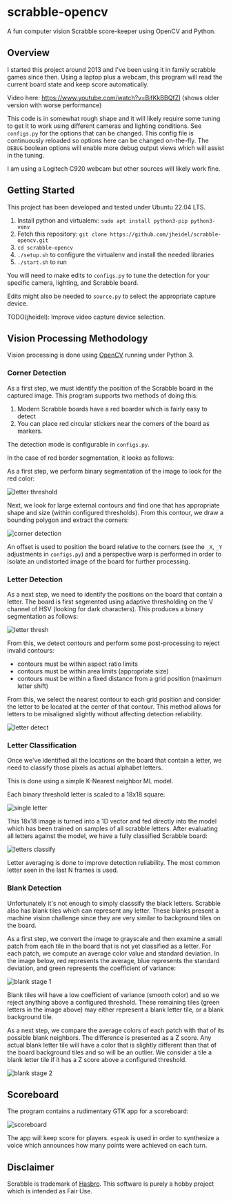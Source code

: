 # scrabble-opencv

A fun computer vision Scrabble score-keeper using OpenCV and Python.

## Overview

I started this project around 2013 and I've been using it in family scrabble
games since then. Using a laptop plus a webcam, this program will read the
current board state and keep score automatically.

Video here: https://www.youtube.com/watch?v=BifKkBBQfZI (shows older version with worse performance)

This code is in somewhat rough shape and it will likely require some tuning to
get it to work using different cameras and lighting conditions. See `configs.py`
for the options that can be changed. This config file is continuously reloaded
so options here can be changed on-the-fly. The `DEBUG` boolean options will
enable more debug output views which will assist in the tuning.

I am using a Logitech C920 webcam but other sources will likely work fine.

## Getting Started

This project has been developed and tested under Ubuntu 22.04 LTS.

1) Install python and virtualenv: `sudo apt install python3-pip python3-venv`
1) Fetch this repository: `git clone https://github.com/jheidel/scrabble-opencv.git`
1) `cd scrabble-opencv`
1) `./setup.sh` to configure the virtualenv and install the needed libraries
1) `./start.sh` to run

You will need to make edits to `configs.py` to tune the detection for your
specific camera, lighting, and Scrabble board.

Edits might also be needed to `source.py` to select the appropriate capture
device.

TODO(jheidel): Improve video capture device selection.

## Vision Processing Methodology

Vision processing is done using [OpenCV](https://opencv.org/) running under Python 3.

### Corner Detection

As a first step, we must identify the position of the Scrabble board in the
captured image. This program supports two methods of doing this:

1) Modern Scrabble boards have a red boarder which is fairly easy to detect
1) You can place red circular stickers near the corners of the board as markers.

The detection mode is configurable in `configs.py`.

In the case of red border segmentation, it looks as follows:

As a first step, we perform binary segmentation of the image to look for the red color:

![letter threshold](docs/corners_thresh.png)

Next, we look for large external contours and find one that has appropriate
shape and size (within configured thresholds). From this contour, we draw a
bounding polygon and extract the corners:

![corner detection](docs/corners.png)

An offset is used to position the board relative to the corners (see the `_X`,
`_Y` adjustments in `configs.py`) and a perspective warp is performed in order
to isolate an undistorted image of the board for further processing. 

### Letter Detection

As a next step, we need to identify the positions on the board that contain a
letter. The board is first segmented using adaptive thresholding on the V
channel of HSV (looking for dark characters). This produces a binary
segmentation as follows:

![letter thresh](docs/letters_thresh.png)

From this, we detect contours and perform some post-processing to reject invalid contours:

 - contours must be within aspect ratio limits
 - contours must be within area limits (appropriate size)
 - contours must be within a fixed distance from a grid position (maximum letter shift)

From this, we select the nearest contour to each grid position and consider the
letter to be located at the center of that contour. This method allows for
letters to be misaligned slightly without affecting detection reliability.

![letter detect](docs/letters_detect.png)

### Letter Classification

Once we've identified all the locations on the board that contain a letter, we
need to classify those pixels as actual alphabet letters.

This is done using a simple K-Nearest neighbor ML model.

Each binary threshold letter is scaled to a 18x18 square:

![single letter](docs/single_letter.png)

This 18x18 image is turned into a 1D vector and fed directly into the model
which has been trained on samples of all scrabble letters. After evaluating all
letters against the model, we have a fully classified Scrabble board:

![letters classify](docs/letters_classify.png)

Letter averaging is done to improve detection reliability. The most common
letter seen in the last N frames is used.

### Blank Detection

Unfortunately it's not enough to simply classsify the black letters. Scrabble
also has blank tiles which can represent any letter. These blanks present a
machine vision challenge since they are very similar to background tiles on the
board.

As a first step, we convert the image to grayscale and then examine a small
patch from each tile in the board that is not yet classified as a letter. For
each patch, we compute an average color value and standard deviation. In the
image below, red represents the average, blue represents the standard
deviation, and green represents the coefficient of variance:

![blank stage 1](docs/blank_stage1.png)

Blank tiles will have a low coefficient of variance (smooth color) and so we
reject anything above a configured threshold. These remaining tiles (green
letters in the image above) may either represent a blank letter tile, or a
blank background tile.

As a next step, we compare the average colors of each patch with that of its
possible blank neighbors. The difference is presented as a Z score. Any actual
blank letter tile will have a color that is slightly different than that of the
board background tiles and so will be an outlier. We consider a tile a blank
letter tile if it has a Z score above a configured threshold.

![blank stage 2](docs/blank_stage2.png)

## Scoreboard

The program contains a rudimentary GTK app for a scoreboard:

![scoreboard](docs/gtk.png)

The app will keep score for players. `espeak` is used in order to synthesize a
voice which announces how many points were achieved on each turn.

## Disclaimer

Scrabble is trademark of [Hasbro](https://en.wikipedia.org/wiki/Hasbro). This
software is purely a hobby project which is intended as Fair Use.

